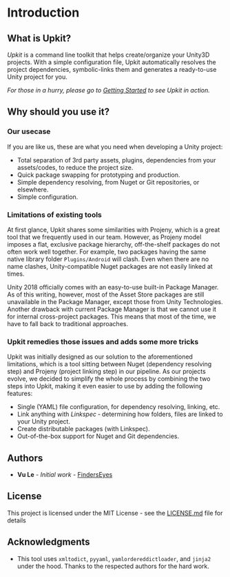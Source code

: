 # Introduction

## What is Upkit?

*Upkit* is a command line toolkit that helps create/organize your Unity3D projects. With a simple configuration file, Upkit automatically resolves the project dependencies, symbolic-links them and generates a ready-to-use Unity project for you. 

_For those in a hurry, please go to [Getting Started](#getting-started) to see *Upkit* in action._

<!-- ## How it works? -->

## Why should you use it? 

### Our usecase

If you are like us, these are what you need when developing a Unity project:
* Total separation of 3rd party assets, plugins, dependencies from your assets/codes, to reduce the project size.
* Quick package swapping for prototyping and production. 
* Simple dependency resolving, from Nuget or Git repositories, or elsewhere. 
* Simple configuration.

### Limitations of existing tools

At first glance, Upkit shares some similarities with Projeny, which is a great tool that we frequently used in our team. However, as Projeny model imposes a flat, exclusive package hierarchy, off-the-shelf packages do not often work well together. For example, two packages having the same native library folder `Plugins/Android` will clash. Even when there are no name clashes, Unity-compatible Nuget packages are not easily linked at times. 

Unity 2018 officially comes with an easy-to-use built-in Package Manager. As of this writing, however, most of the Asset Store packages are still unavailable in the Package Manager, except those from Unity Technologies. Another drawback with current Package Manager is that we cannot use it for internal cross-project packages. This means that most of the time, we have to fall back to traditional approaches. 

### Upkit remedies those issues and adds some more tricks

Upkit was initially designed as our solution to the aforementioned limitations, which is a tool sitting between Nuget (dependency resolving step) and Projeny (project linking step) in our pipeline. As our projects evolve, we decided to simplify the whole process by combining the two steps into Upkit, making it even easier to use by adding the following features:

* Single (YAML) file configuration, for dependency resolving, linking, etc.
* Link anything with *Linkspec* &dash; determining how  folders, files are linked to your Unity project.
* Create distributable packages (with Linkspec).
* Out-of-the-box support for Nuget and Git dependencies.

## Authors

* **Vu Le** - *Initial work* - [FindersEyes](https://github.com/finderseyes)

## License

This project is licensed under the MIT License - see the [LICENSE.md](https://github.com/finderseyes/upkit/LICENSE.md) file for details

## Acknowledgments

* This tool uses `xmltodict`, `pyyaml`, `yamlordereddictloader`, and `jinja2` under the hood. Thanks to the respected authors for the hard work.
